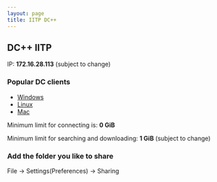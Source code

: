 ```yaml
---
layout: page
title: IITP DC++
---
```


## DC++ IITP

IP: **172.16.28.113** (subject to change) 

### Popular DC clients

* [Windows](http://dcplusplus.sourceforge.net/)
* [Linux](https://launchpad.net/linuxdcpp)
* [Mac](http://www.cornelldc.com/)

Minimum limit for connecting is: **0 GiB**

Minimum limit for searching and downloading: **1 GiB** (subject to change) 

### Add the folder you like to share

File -> Settings(Preferences) -> Sharing